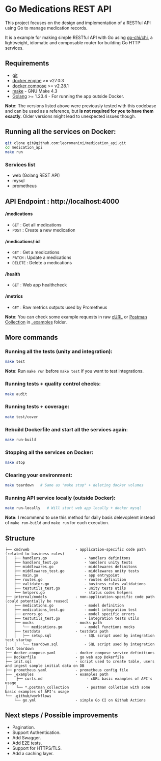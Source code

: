 # Go Medications REST API
This project focuses on the design and implementation of a RESTful API using Go to manage medication records.

It is a example for making simple RESTful API with Go using [go-chi/chi](https:-github.com/go-chi/chi), a lightweight, idiomatic and composable router for building Go HTTP services.

## Requirements
- [git](https:-git-scm.com/downloads)
- [docker engine](https:-docs.docker.com/engine/install/) >= v27.0.3
- [docker compose](https:-docs.docker.com/compose/install/) >= v2.28.1
- [make](https:-www.gnu.org/software/make/) - GNU Make 4.3
- [Golang](https:-go.dev/doc/install) >= 1.23.4 - For running the app outside Docker.

**Note:** The versions listed above were previously tested with this codebase and can be used as a reference, but **is not required for you to have them exactly**. Older versions might lead to unexpected issues though.

## Running all the services on Docker:
```bash
git clone git@github.com:leoromanini/medication_api.git
cd medication_api
make run
```
### Services list
- web (Golang REST API)
- mysql
- prometheus

## API Endpoint : http://localhost:4000

#### /medications
* `GET`     : Get all medications
* `POST`    : Create a new medication

#### /medications/:id
* `GET`     : Get a medications
* `PATCH`   : Update a medications
* `DELETE`  : Delete a medications

#### /health
* `GET` : Web app healthcheck

#### /metrics
* `GET` : Raw metrics outputs used by Prometheus

**Note:** You can check some example requests in raw [cURL](./_examples/curls.md) or [Postman Collection](./_examples/medications.postman_collection.json) in [_examples](./_examples/) folder.

## More commands

### Running all the tests (unity and integration):
```bash
make test
```
**Note:** Run `make run` before `make test` if you want to test integrations.

### Running tests + quality control checks:
```bash
make audit
```

### Running tests + coverage:
```bash
make test/cover
```

### Rebuild Dockerfile and start all the services again:
```bash
make run-build
```

### Stopping all the services on Docker:
```bash
make stop
```

### Clearing your environment:
```bash
make teardown   # Same as "make stop" + deleting docker volumes
```

### Running API service locally (outside Docker):
```bash
make run-locally   # Will start web app locally + docker mysql
```
**Note:** I recommend to use this method for daily basis delevoplemt instead of `make run-build` and `make run` for each execution.

## Structure
```
├── cmd/web                     - application-specific code path (related to business rules)
│   ├── handlers.go                 - handlers definitons
│   ├── handlers_test.go            - handlers unity tests
│   ├── middlewares.go              - middlewares definitons
│   ├── middlewares_test.go         - middlewares unity tests
│   ├── main.go                     - app entrypoint
│   ├── routes.go                   - routes definition
│   ├── validator.go                - business rules validations
│   ├── testutils_test.go           - unity tests utils
│   └── helpers.go                  - status codes helpers
├── internal/models             - non-application-specific code path (could potentially be reused)
│   ├── medications.go              - model definition
│   ├── medications_test.go         - model integration test
│   ├── errors.go                   - model specific errors
│   ├── testutils_test.go           - integration tests utils
│   ├── mocks                   - mocks path
│   │   └── medications.go          - model functions mocks
│   ├── testdata                - testdata path
│   │   ├── setup.sql               - SQL script used by integration test startup
│   │   └── teardown.sql            - SQL script used by integration test teardown
├── docker-compose.yaml         - docker compose service definitions
├── Dockerfile                  - go web app Dokerfile
├── init.sql                    - script used to create table, users and ingest sample initial data on DB
├── prometheus.yaml             - prometheus config file
├── _examples                   - examples path
│    ├── curls.md                    - cURL basic examples of API's usage
│    └── *.postman_collection        - postman colletion with some basic examples of API's usage
└── .github/workflows
    └── go.yml                  - simple Go CI on Github Actions
```

## Next steps / Possible improvements
- Pagination.
- Support Authentication.
- Add Swagger.
- Add E2E tests.
- Support for HTTPS/TLS.
- Add a caching layer.